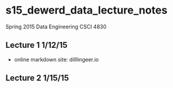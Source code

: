 # s15_dewerd_data_lecture_notes
Spring 2015 Data Engineering CSCI 4830

## Lecture 1 1/12/15
- online markdown site: dilllingeer.io

## Lecture 2 1/15/15 


